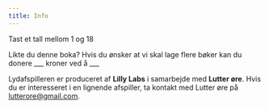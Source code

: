```yaml
---
title: Info
---
```

Tast et tall mellom 1 og 18

Likte du denne boka?
Hvis du ønsker at vi skal lage flere bøker kan du donere ___ kroner ved å ___



Lydafspilleren er produceret af **Lilly Labs** i samarbejde med **Lutter øre**. Hvis du er interesseret i en lignende afspiller, ta kontakt med Lutter øre på lutterore@gmail.com.
